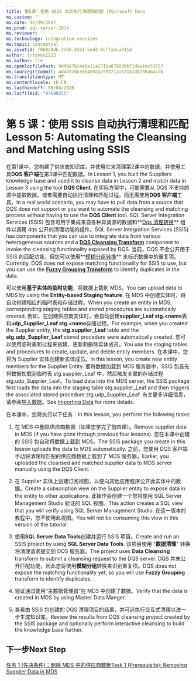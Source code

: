 ```yaml
---
title: 第5课：使用 SSIS 自动执行清理和匹配 |Microsoft Docs
ms.custom: ''
ms.date: 12/29/2017
ms.prod: sql-server-2014
ms.reviewer: ''
ms.technology: integration-services
ms.topic: conceptual
ms.assetid: f068d4db-2d56-41b1-bed2-0cffa3ca411d
author: lrtoyou1223
ms.author: lle
ms.openlocfilehash: 90f967b2446e11a27f5a87803bb71d6e1ec53557
ms.sourcegitcommit: ad4d92dce894592a259721a1571b1d8736abacdb
ms.translationtype: MT
ms.contentlocale: zh-CN
ms.lasthandoff: 08/04/2020
ms.locfileid: "87690255"
---
```

# <a name="lesson-5-automating-the-cleansing-and-matching-using-ssis"></a><span data-ttu-id="c6f4b-102">第 5 课：使用 SSIS 自动执行清理和匹配</span><span class="sxs-lookup"><span data-stu-id="c6f4b-102">Lesson 5: Automating the Cleansing and Matching using SSIS</span></span>
  <span data-ttu-id="c6f4b-103">在第1课中，您构建了供应商知识库，并使用它来清理第2课中的数据，并使用工具**DQS 客户端**在第3课中匹配数据。</span><span class="sxs-lookup"><span data-stu-id="c6f4b-103">In Lesson 1, you built the Suppliers knowledge base and used it to cleanse data in Lesson 2 and match data in Lesson 3 using the tool **DQS Client**.</span></span> <span data-ttu-id="c6f4b-104">在实际方案中，可能需要从 DQS 不支持的源中提取数据，或者需要自动执行清理和匹配过程，而无需使用**DQS 客户端**工具。</span><span class="sxs-lookup"><span data-stu-id="c6f4b-104">In a real world scenario, you may have to pull data from a source that DQS does not support or you want to automate the cleansing and matching process without having to use the **DQS Client** tool.</span></span> <span data-ttu-id="c6f4b-105">SQL Server Integration Services (SSIS) 包含可用于集成来自各种异类源的数据和**[Dqs 清理转换](https://msdn.microsoft.com/library/ee677619.aspx)** 组件以调用 dqs 公开的清理功能的组件。</span><span class="sxs-lookup"><span data-stu-id="c6f4b-105">SQL Server Integration Services (SSIS) has components that you can use to integrate data from various heterogeneous sources and a **[DQS Cleansing Transform](https://msdn.microsoft.com/library/ee677619.aspx)** component to invoke the cleansing functionality exposed by DQS.</span></span> <span data-ttu-id="c6f4b-106">当前，DQS 不会公开用于 SSIS 的匹配功能，但您可以使用**[模糊分组转换](../integration-services/data-flow/transformations/fuzzy-grouping-transformation.md)** 来标识数据中的重复项。</span><span class="sxs-lookup"><span data-stu-id="c6f4b-106">Currently, DQS does not expose matching functionality for SSIS to use, but you can use the **[Fuzzy Grouping Transform](../integration-services/data-flow/transformations/fuzzy-grouping-transformation.md)** to identify duplicates in the data.</span></span>  
  
 <span data-ttu-id="c6f4b-107">可以使用**基于实体的临时功能**，将数据上载到 MDS。</span><span class="sxs-lookup"><span data-stu-id="c6f4b-107">You can upload data to MDS by using the **Entity-based Staging feature**.</span></span> <span data-ttu-id="c6f4b-108">在 MDS 中创建实体时，将自动创建相应的临时表和存储过程。</span><span class="sxs-lookup"><span data-stu-id="c6f4b-108">When you create an entity in MDS, corresponding staging tables and stored procedures are automatically created.</span></span> <span data-ttu-id="c6f4b-109">例如，在创建供应商实体时，会自动创建**supplier_Leaf stg.<name**表和**udp_Supplier_Leaf stg.<name**存储过程。</span><span class="sxs-lookup"><span data-stu-id="c6f4b-109">For example, when you created the Supplier entity, the **stg.supplier_Leaf** table and the **stg.udp_Supplier_Leaf** stored procedure were automatically created.</span></span> <span data-ttu-id="c6f4b-110">您可以使用临时表和过程来创建、更新和删除实体成员。</span><span class="sxs-lookup"><span data-stu-id="c6f4b-110">You use the staging tables and procedures to create, update, and delete entity members.</span></span> <span data-ttu-id="c6f4b-111">在本课中，您将为 Supplier 实体创建新实体成员。</span><span class="sxs-lookup"><span data-stu-id="c6f4b-111">In this lesson, you create new entity members for the Supplier Entity.</span></span> <span data-ttu-id="c6f4b-112">要将数据加载到 MDS 服务器中，SSIS 包首先将数据加载到临时表 stg.supplier_Leaf 中，然后触发关联的存储过程 stg.udp_Supplier_Leaf。</span><span class="sxs-lookup"><span data-stu-id="c6f4b-112">To load data into the MDS server, the SSIS package first loads the data into the staging table stg.supplier_Leaf and then triggers the associated stored procedure stg.udp_Supplier_Leaf.</span></span> <span data-ttu-id="c6f4b-113">有关更多详细信息，请参阅[导入数据](../master-data-services/overview-importing-data-from-tables-master-data-services.md)。</span><span class="sxs-lookup"><span data-stu-id="c6f4b-113">See [Importing Data](../master-data-services/overview-importing-data-from-tables-master-data-services.md) for more details.</span></span>  
  
 <span data-ttu-id="c6f4b-114">在本课中，您将执行以下任务：</span><span class="sxs-lookup"><span data-stu-id="c6f4b-114">In this lesson, you perform the following tasks:</span></span>  
  
1.  <span data-ttu-id="c6f4b-115">在 MDS 中删除供应商数据（如果您学完了前四课）。</span><span class="sxs-lookup"><span data-stu-id="c6f4b-115">Remove supplier data in MDS (if you have gone through previous four lessons).</span></span> <span data-ttu-id="c6f4b-116">您在本课中创建的 SSIS 包自动将数据上载到 MDS。</span><span class="sxs-lookup"><span data-stu-id="c6f4b-116">The SSIS package you create in this lesson uploads the data to MDS automatically.</span></span> <span data-ttu-id="c6f4b-117">之前，您使用 DQS 客户端手动将清理和匹配的供应商数据上载到了 MDS 服务器。</span><span class="sxs-lookup"><span data-stu-id="c6f4b-117">Earlier, you uploaded the cleansed and matched supplier data to MDS server manually using the DQS Client.</span></span>  
  
2.  <span data-ttu-id="c6f4b-118">在 Supplier 实体上创建订阅视图，以便向其他应用程序公开此实体中的数据。</span><span class="sxs-lookup"><span data-stu-id="c6f4b-118">Create a subscription view on the Supplier entity to expose data in the entity to other applications.</span></span> <span data-ttu-id="c6f4b-119">此操作会创建一个您将使用 SQL Server Management Studio 验证的 SQL 视图。</span><span class="sxs-lookup"><span data-stu-id="c6f4b-119">This action creates a SQL view that you will verify using SQL Server Management Studio.</span></span> <span data-ttu-id="c6f4b-120">在这一版本的教程中，您不使用此视图。</span><span class="sxs-lookup"><span data-stu-id="c6f4b-120">You will not be consuming this view in this version of the tutorial.</span></span>  
  
3.  <span data-ttu-id="c6f4b-121">使用**SQL Server Data Tools**创建并运行 SSIS 项目。</span><span class="sxs-lookup"><span data-stu-id="c6f4b-121">Create and run an SSIS project by using **SQL Server Data Tools**.</span></span> <span data-ttu-id="c6f4b-122">该项目使用 "**数据清理**" 转换将清理请求提交到 DQS 服务器。</span><span class="sxs-lookup"><span data-stu-id="c6f4b-122">The project uses **Data Cleansing** transform to submit a cleansing request to the DQS server.</span></span> <span data-ttu-id="c6f4b-123">DQS 并未公开匹配功能，因此您将使用**模糊分组**转换来识别重复项。</span><span class="sxs-lookup"><span data-stu-id="c6f4b-123">DQS does not expose the matching functionality yet, so you will use **Fuzzy Grouping** transform to identify duplicates.</span></span>  
  
4.  <span data-ttu-id="c6f4b-124">验证通过使用“主数据管理器”在 MDS 中创建了数据。</span><span class="sxs-lookup"><span data-stu-id="c6f4b-124">Verify that the data is created in MDS by using Master Data Manger.</span></span>  
  
5.  <span data-ttu-id="c6f4b-125">查看由 SSIS 包创建的 DQS 清理项目的结果，并可选执行交互式清理以进一步生成知识库。</span><span class="sxs-lookup"><span data-stu-id="c6f4b-125">Review the results from DQS cleansing project created by the SSIS package and optionally perform interactive cleansing to build the knowledge base further.</span></span>  
  
## <a name="next-step"></a><span data-ttu-id="c6f4b-126">下一步</span><span class="sxs-lookup"><span data-stu-id="c6f4b-126">Next Step</span></span>  
 [<span data-ttu-id="c6f4b-127">任务 1 &#40;先决条件&#41;：删除 MDS 中的供应商数据</span><span class="sxs-lookup"><span data-stu-id="c6f4b-127">Task 1 &#40;Prerequisite&#41;: Removing Supplier Data in MDS</span></span>](../../2014/tutorials/task-1-prerequisite-removing-supplier-data-in-mds.md)  
  
  

